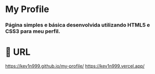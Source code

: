 # My Profile
### Página simples e básica desenvolvida utilizando HTML5 e CSS3 para meu perfil.

# 🔗 URL
https://kev1n999.github.io/my-profile/
https://kev1n999.vercel.app/

